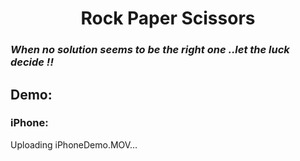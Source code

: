 <h1 align = "center" >Rock Paper Scissors</h1>
<h3><a><em>When no solution seems to be the right one ..let the luck decide !!</em></a><h3>
<h2><a> Demo: </a></h2>
<h3> iPhone: </h3>

Uploading iPhoneDemo.MOV…

